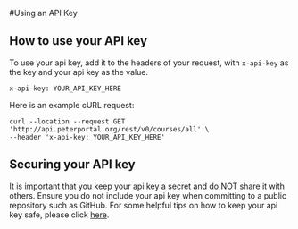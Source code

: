 #Using an API Key

## How to use your API key
To use your api key, add it to the headers of your request, with `x-api-key` as the key and your api key as the value.
```
x-api-key: YOUR_API_KEY_HERE
```

Here is an example cURL request: 
```
curl --location --request GET 'http://api.peterportal.org/rest/v0/courses/all' \
--header 'x-api-key: YOUR_API_KEY_HERE'
```

## Securing your API key

It is important that you keep your api key a secret and do NOT share it with others. Ensure you do not include your api key when committing to a public repository such as GitHub. For some helpful tips
on how to keep your api key safe, please click [here](https://medium.com/chingu/an-introduction-to-environment-variables-and-how-to-use-them-f602f66d15fa).